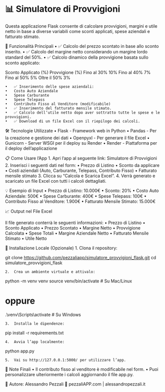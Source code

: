 # 📊 Simulatore di Provvigioni

Questa applicazione Flask consente di calcolare provvigioni, margini e utile netto in base a diverse variabili come sconti applicati, spese aziendali e fatturato stimato.

🚀 Funzionalità Principali
	•	✅ Calcolo del prezzo scontato in base allo sconto inserito.
	•	✅ Calcolo del margine netto considerando un margine lordo standard del 50%.
	•	✅ Calcolo dinamico della provvigione basata sullo sconto applicato:

Sconto Applicato (%)	Provvigione (%)
Fino al 30%	10%
Fino al 40%	7%
Fino al 50%	5%
Oltre il 50%	3%


	•	✅ Inserimento delle spese aziendali:
	•	Costo Auto Aziendale
	•	Spese Carburante
	•	Spese Telepass
	•	Contributo Fisso al Venditore (modificabile)
	•	✅ Inserimento del fatturato mensile stimato.
	•	✅ Calcolo dell’utile netto dopo aver sottratto tutte le spese e le provvigioni.
	•	✅ Download di un file Excel con il riepilogo dei calcoli.

🛠️ Tecnologie Utilizzate
	•	Flask - Framework web in Python
	•	Pandas - Per la creazione e gestione dei dati
	•	Openpyxl - Per generare il file Excel
	•	Gunicorn - Server WSGI per il deploy su Render
	•	Render - Piattaforma per il deploy dell’applicazione

📋 Come Usare l’App
	1.	Apri l’app al seguente link: Simulatore di Provvigioni
	2.	Inserisci i seguenti dati nel form:
	•	Prezzo di Listino
	•	Sconto da applicare
	•	Costi aziendali (Auto, Carburante, Telepass, Contributo Fisso)
	•	Fatturato mensile stimato
	3.	Clicca su “Calcola e Scarica Excel”.
	4.	Verrà generato e scaricato un file Excel con tutti i calcoli dettagliati.

💡 Esempio di Input
	•	Prezzo di Listino: 10.000€
	•	Sconto: 20%
	•	Costo Auto Aziendale: 500€
	•	Spese Carburante: 400€
	•	Spese Telepass: 100€
	•	Contributo Fisso al Venditore: 1.900€
	•	Fatturato Mensile Stimato: 15.000€

📈 Output nel File Excel

Il file generato conterrà le seguenti informazioni:
	•	Prezzo di Listino
	•	Sconto Applicato
	•	Prezzo Scontato
	•	Margine Netto
	•	Provvigione Calcolata
	•	Spese Totali
	•	Margine Aziendale Netto
	•	Fatturato Mensile Stimato
	•	Utile Netto

🔧 Installazione Locale (Opzionale)
	1.	Clona il repository:

git clone https://github.com/pezzaliapp/simulatore_provvigioni_flask.git
cd simulatore_provvigioni_flask


	2.	Crea un ambiente virtuale e attivalo:

python -m venv venv
source venv/bin/activate  # Su Mac/Linux
# oppure
.\venv\Scripts\activate  # Su Windows


	3.	Installa le dipendenze:

pip install -r requirements.txt


	4.	Avvia l’app localmente:

python app.py


	5.	Vai su http://127.0.0.1:5000/ per utilizzare l’app.

📝 Note Finali
	•	Il contributo fisso al venditore è modificabile nel form.
	•	Puoi personalizzare ulteriormente i calcoli aggiornando il file app.py.

👤 Autore: Alessandro Pezzali
🔗 pezzaliAPP.com | alessandropezzali.it
